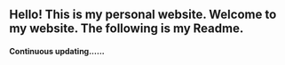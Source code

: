 ## Hello! This is my personal website. Welcome to my website. The following is my Readme.
#### Continuous updating......
